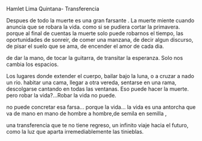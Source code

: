 Hamlet Lima Quintana- Transferencia

Despues de todo la muerte es una gran farsante .
La muerte miente cuando anuncia que se robara la vida.
como si se pudiera cortar la primavera.
porque al final de cuentas la muerte solo puede robarnos el tiempo,
las oportunidades de sonreir,
de comer una manzana,
de decir algun discurso,
de pisar el suelo que se ama,
de encender el amor de cada dia.

de dar la mano, de tocar la guitarra,
de transitar la esperanza.
Solo nos cambia los espacios.

Los lugares donde extender el cuerpo, bailar bajo la luna,
o a cruzar a nado un rio.
habitar una cama, llegar a otra vereda,
sentarse en una rama,
descolgarse cantando en todas las ventanas.
Eso puede hacer la muerte.
pero robar la vida?...Robar la vida no puede.

no puede concretar esa farsa... porque la vida...
la vida es una antorcha que va de mano en mano
de hombre a hombre,de semila en semilla ,

una transferencia que te no tiene regreso, un infinito viaje hacia el futuro,
como la luz que aparta 
irremediablemente las tinieblas.


